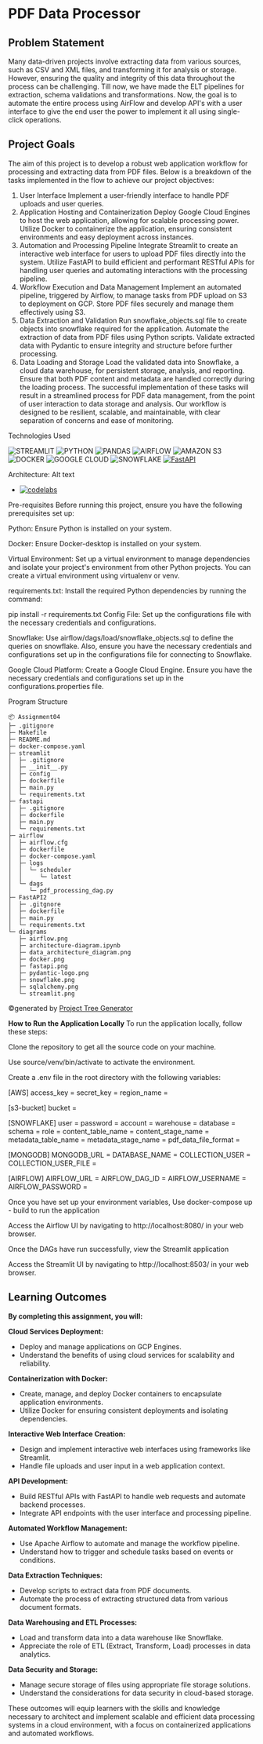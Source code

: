# PDF Data Processor

## Problem Statement
Many data-driven projects involve extracting data from various sources, such as CSV and XML files, and transforming it for analysis or storage. However, ensuring the quality and integrity of this data throughout the process can be challenging. Till now, we have made the ELT pipelines for extraction, schema validations and transformations. Now, the goal is to automate the entire process using AirFlow and develop API's with a user interface to give the end user the power to implement it all using single-click operations.

## Project Goals
The aim of this project is to develop a robust web application workflow for processing and extracting data from PDF files. Below is a breakdown of the tasks implemented in the flow to achieve our project objectives:

1. User Interface
Implement a user-friendly interface to handle PDF uploads and user queries.
2. Application Hosting and Containerization
Deploy Google Cloud Engines to host the web application, allowing for scalable processing power.
Utilize Docker to containerize the application, ensuring consistent environments and easy deployment across instances.
3. Automation and Processing Pipeline
Integrate Streamlit to create an interactive web interface for users to upload PDF files directly into the system.
Utilize FastAPI to build efficient and performant RESTful APIs for handling user queries and automating interactions with the processing pipeline.
4. Workflow Execution and Data Management
Implement an automated pipeline, triggered by Airflow, to manage tasks from PDF upload on S3 to deployment on GCP.
Store PDF files securely and manage them effectively using S3.
5. Data Extraction and Validation
Run snowflake_objects.sql file to create objects into snowflake required for the application.
Automate the extraction of data from PDF files using Python scripts.
Validate extracted data with Pydantic to ensure integrity and structure before further processing.
6. Data Loading and Storage
Load the validated data into Snowflake, a cloud data warehouse, for persistent storage, analysis, and reporting.
Ensure that both PDF content and metadata are handled correctly during the loading process.
The successful implementation of these tasks will result in a streamlined process for PDF data management, from the point of user interaction to data storage and analysis. Our workflow is designed to be resilient, scalable, and maintainable, with clear separation of concerns and ease of monitoring.

Technologies Used

![STREAMLIT](https://camo.githubusercontent.com/121d8055ce25931b33557341b1397ec6721dca05b7f07978cbf3c9b9f4509b13/68747470733a2f2f696d672e736869656c64732e696f2f62616467652f53747265616d6c69742d4646344234423f7374796c653d666f722d7468652d6261646765266c6f676f3d73747265616d6c6974266c6f676f436f6c6f723d7768697465)
![PYTHON](https://camo.githubusercontent.com/9b071a101345849864a7ceb6b7f4fd417736f7cad1fe3c932bedfa09c2de43bc/68747470733a2f2f696d672e736869656c64732e696f2f62616467652f507974686f6e2d3442384242453f7374796c653d666f722d7468652d6261646765266c6f676f3d707974686f6e266c6f676f436f6c6f723d79656c6c6f77)
![PANDAS](https://camo.githubusercontent.com/a38f77f5b33450d816dc95e4ac3f2fd9aad080d2bb6b4c54c85a79fcf3b8f8f8/68747470733a2f2f696d672e736869656c64732e696f2f62616467652f50616e6461732d3135303435383f7374796c653d666f722d7468652d6261646765266c6f676f3d70616e646173266c6f676f436f6c6f723d7768697465)
![AIRFLOW](https://camo.githubusercontent.com/90283584a4d10128fab5d50234c7e8c51890dca9fba7a2eed2c134c4ff3d9650/68747470733a2f2f696d672e736869656c64732e696f2f62616467652f4170616368655f416972666c6f772d3030413745313f7374796c653d666f722d7468652d6261646765266c6f676f3d6170616368652d616972666c6f77266c6f676f436f6c6f723d7768697465)
![AMAZON S3](https://camo.githubusercontent.com/e2797019197ecc78e7b0b1242100f9d536442d89c10a06f8bc3813d428d7f8f3/68747470733a2f2f696d672e736869656c64732e696f2f62616467652f416d617a6f6e5f53332d4637434131383f7374796c653d666f722d7468652d6261646765266c6f676f3d616d617a6f6e2d7333266c6f676f436f6c6f723d7768697465)
![DOCKER](https://camo.githubusercontent.com/e20a054f7480fe4d651329ca4d15dc16767671ea36971dfca72ccf90413d615a/68747470733a2f2f696d672e736869656c64732e696f2f62616467652f446f636b65722d3064623765643f7374796c653d666f722d7468652d6261646765266c6f676f3d646f636b6572266c6f676f436f6c6f723d7768697465)
![GOOGLE CLOUD](https://camo.githubusercontent.com/9bd9f9218a1c67f5069d37db967e8857b18e34acece18ea1a05333412951e993/68747470733a2f2f696d672e736869656c64732e696f2f62616467652f476f6f676c655f436c6f75642d3432383546343f7374796c653d666f722d7468652d6261646765266c6f676f3d676f6f676c65636c6f7564266c6f676f436f6c6f723d7768697465)
![SNOWFLAKE](https://camo.githubusercontent.com/dc35a1d40a4c61e5b08851b29a05998c1150fa48e739484e1087bdd6ac9ac6b1/68747470733a2f2f696d672e736869656c64732e696f2f62616467652f536e6f77666c616b652d3239423545383f7374796c653d666f722d7468652d6261646765266c6f676f3d736e6f77666c616b65266c6f676f436f6c6f723d7768697465)
[![FastAPI](https://camo.githubusercontent.com/d9fcef32b07a52e62acde87c779d3a33b6c0d7111149031c2cef1ec24f9c802c/68747470733a2f2f696d672e736869656c64732e696f2f62616467652f666173746170692d3130393938393f7374796c653d666f722d7468652d6261646765266c6f676f3d46415354415049266c6f676f436f6c6f723d7768697465)](https://fastapi.tiangolo.com/) 

Architecture:
Alt text

- [![codelabs](https://img.shields.io/badge/codelabs-4285F4?style=for-the-badge&logo=codelabs&logoColor=white)](https://codelabs-preview.appspot.com/?file_id=1rR8MdTSyWoAmdOa4enqDqAAH6V3XI_wwgrctNUDVrQQ/edit#4)

Pre-requisites
Before running this project, ensure you have the following prerequisites set up:

Python: Ensure Python is installed on your system.

Docker: Ensure Docker-desktop is installed on your system.

Virtual Environment: Set up a virtual environment to manage dependencies and isolate your project's environment from other Python projects. You can create a virtual environment using virtualenv or venv.

requirements.txt: Install the required Python dependencies by running the command:

pip install -r requirements.txt
Config File: Set up the configurations file with the necessary credentials and configurations.

Snowflake: Use airflow/dags/load/snowflake_objects.sql to define the queries on snowflake. Also, ensure you have the necessary credentials and configurations set up in the configurations file for connecting to Snowflake.

Google Cloud Platform: Create a Google Cloud Engine. Ensure you have the necessary credentials and configurations set up in the configurations.properties file.

Program Structure
```
📦 Assignment04
├─ .gitignore
├─ Makefile
├─ README.md
├─ docker-compose.yaml
├─ streamlit
│  ├─ .gitignore
│  ├─ __init__.py
│  ├─ config
│  ├─ dockerfile
│  ├─ main.py
│  └─ requirements.txt
├─ fastapi
│  ├─ .gitignore
│  ├─ dockerfile
│  ├─ main.py
│  └─ requirements.txt
├─ airflow
│  ├─ airflow.cfg
│  ├─ dockerfile
│  ├─ docker-compose.yaml
│  ├─ logs
│  │  └─ scheduler
│  │     └─ latest
│  └─ dags
│     └─ pdf_processing_dag.py
├─ FastAPI2
│  ├─ .gitgnore
│  ├─ dockerfile
│  ├─ main.py
│  └─ requirements.txt
└─ diagrams
   ├─ airflow.png
   ├─ architecture-diagram.ipynb
   ├─ data_architecture_diagram.png
   ├─ docker.png
   ├─ fastapi.png
   ├─ pydantic-logo.png
   ├─ snowflake.png
   ├─ sqlalchemy.png
   └─ streamlit.png
```
©generated by [Project Tree Generator](https://woochanleee.github.io/project-tree-generator)

**How to Run the Application Locally**
To run the application locally, follow these steps:

Clone the repository to get all the source code on your machine.

Use source/venv/bin/activate to activate the environment.

Create a .env file in the root directory with the following variables:

[AWS]
access_key = 
secret_key = 
region_name = 

[s3-bucket]
bucket = 

[SNOWFLAKE]
user = 
password = 
account =
warehouse =
database =
schema =
role =
content_table_name =
content_stage_name =
metadata_table_name =
metadata_stage_name =
pdf_data_file_format =

[MONGODB]
MONGODB_URL = 
DATABASE_NAME = 
COLLECTION_USER = 
COLLECTION_USER_FILE = 
 
[AIRFLOW]
AIRFLOW_URL =
AIRFLOW_DAG_ID = 
AIRFLOW_USERNAME = 
AIRFLOW_PASSWORD = 

Once you have set up your environment variables, Use docker-compose up - build to run the application

Access the Airflow UI by navigating to http://localhost:8080/ in your web browser.

Once the DAGs have run successfully, view the Streamlit application

Access the Streamlit UI by navigating to http://localhost:8503/ in your web browser.

## Learning Outcomes
**By completing this assignment, you will:**

**Cloud Services Deployment:**
- Deploy and manage applications on GCP Engines.
- Understand the benefits of using cloud services for scalability and reliability.

**Containerization with Docker:**
- Create, manage, and deploy Docker containers to encapsulate application environments.
- Utilize Docker for ensuring consistent deployments and isolating dependencies.

**Interactive Web Interface Creation:**
- Design and implement interactive web interfaces using frameworks like Streamlit.
- Handle file uploads and user input in a web application context.

**API Development:**
- Build RESTful APIs with FastAPI to handle web requests and automate backend processes.
- Integrate API endpoints with the user interface and processing pipeline.

**Automated Workflow Management:**
- Use Apache Airflow to automate and manage the workflow pipeline.
- Understand how to trigger and schedule tasks based on events or conditions.

**Data Extraction Techniques:**
- Develop scripts to extract data from PDF documents.
- Automate the process of extracting structured data from various document formats.

**Data Warehousing and ETL Processes:**
- Load and transform data into a data warehouse like Snowflake.
- Appreciate the role of ETL (Extract, Transform, Load) processes in data analytics.

**Data Security and Storage:**
- Manage secure storage of files using appropriate file storage solutions.
- Understand the considerations for data security in cloud-based storage.

These outcomes will equip learners with the skills and knowledge necessary to architect and implement scalable and efficient data processing systems in a cloud environment, with a focus on containerized applications and automated workflows.
